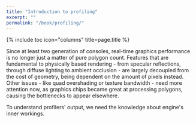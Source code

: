 ```yaml
---
title: "Introduction to profiling"
excerpt: ""
permalink: "/book/profiling/"
---
```


{% include toc icon="columns" title=page.title %}

Since at least two generation of consoles, real-time graphics performance is no longer just a matter of pure polygon count. Features that are fundamental to physically based rendering - from specular reflections, through diffuse lighting to ambient occlusion - are largely decoupled from the cost of geometry, being dependent on the amount of pixels instead. Other issues - like quad overshading or texture bandwidth - need more attention now, as graphics chips became great at processing polygons, causing the bottlenecks to appear elsewhere.

To understand profilers' output, we need the knowledge about engine's inner workings.
